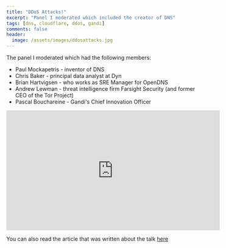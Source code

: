 ```yaml
---
title: "DDoS Attacks!"
excerpt: "Panel I moderated which included the creator of DNS"
tags: [dns, cloudflare, ddos, gandi]
comments: false
header:
  image: /assets/images/ddosattacks.jpg
---
```


The panel I moderated which had the following members:

- Paul Mockapetris - inventor of DNS
- Chris Baker - principal data analyst at Dyn
- Brian Hartvigsen - who works as SRE Manager for OpenDNS
- Andrew Lewman - threat intelligence firm Farsight Security (and former CEO of the Tor Project)
- Pascal Bouchareine - Gandi's Chief Innovation Officer

<iframe width="560" height="315" src="https://www.youtube.com/embed/dLGCBX3pl2k" frameborder="0" allowfullscreen></iframe>

<br>

You can also read the article that was written about the talk [here](https://www.gandi.net/news/en/2017-03-16/11103-the_root_zone_ddos_attacks/)
